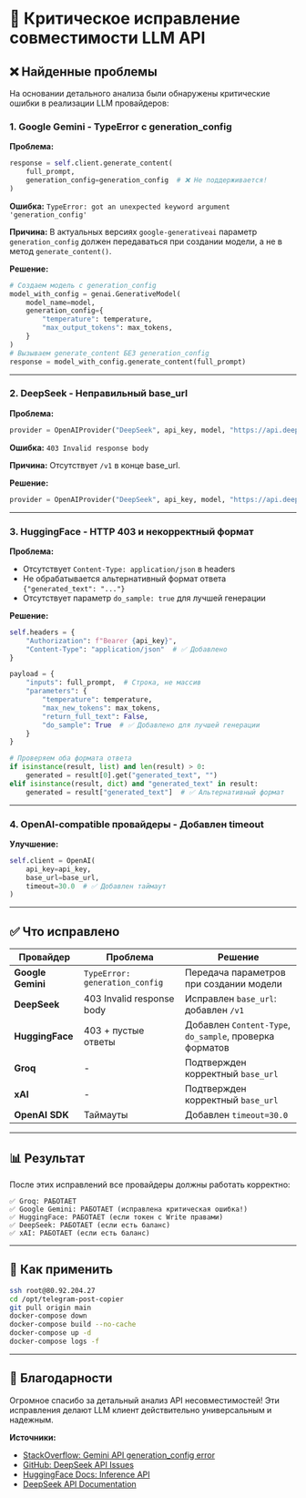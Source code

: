 # 🔧 Критическое исправление совместимости LLM API

## ❌ Найденные проблемы

На основании детального анализа были обнаружены критические ошибки в реализации LLM провайдеров:

### 1. Google Gemini - TypeError с generation_config

**Проблема:**
```python
response = self.client.generate_content(
    full_prompt,
    generation_config=generation_config  # ❌ Не поддерживается!
)
```

**Ошибка:** `TypeError: got an unexpected keyword argument 'generation_config'`

**Причина:** В актуальных версиях `google-generativeai` параметр `generation_config` должен передаваться при создании модели, а не в метод `generate_content()`.

**Решение:**
```python
# Создаем модель с generation_config
model_with_config = genai.GenerativeModel(
    model_name=model,
    generation_config={
        "temperature": temperature,
        "max_output_tokens": max_tokens,
    }
)
# Вызываем generate_content БЕЗ generation_config
response = model_with_config.generate_content(full_prompt)
```

---

### 2. DeepSeek - Неправильный base_url

**Проблема:**
```python
provider = OpenAIProvider("DeepSeek", api_key, model, "https://api.deepseek.com")
```

**Ошибка:** `403 Invalid response body`

**Причина:** Отсутствует `/v1` в конце base_url.

**Решение:**
```python
provider = OpenAIProvider("DeepSeek", api_key, model, "https://api.deepseek.com/v1")
```

---

### 3. HuggingFace - HTTP 403 и некорректный формат

**Проблема:**
- Отсутствует `Content-Type: application/json` в headers
- Не обрабатывается альтернативный формат ответа `{"generated_text": "..."}`
- Отсутствует параметр `do_sample: true` для лучшей генерации

**Решение:**
```python
self.headers = {
    "Authorization": f"Bearer {api_key}",
    "Content-Type": "application/json"  # ✅ Добавлено
}

payload = {
    "inputs": full_prompt,  # Строка, не массив
    "parameters": {
        "temperature": temperature,
        "max_new_tokens": max_tokens,
        "return_full_text": False,
        "do_sample": True  # ✅ Добавлено для лучшей генерации
    }
}

# Проверяем оба формата ответа
if isinstance(result, list) and len(result) > 0:
    generated = result[0].get("generated_text", "")
elif isinstance(result, dict) and "generated_text" in result:
    generated = result["generated_text"]  # ✅ Альтернативный формат
```

---

### 4. OpenAI-compatible провайдеры - Добавлен timeout

**Улучшение:**
```python
self.client = OpenAI(
    api_key=api_key,
    base_url=base_url,
    timeout=30.0  # ✅ Добавлен таймаут
)
```

---

## ✅ Что исправлено

| Провайдер | Проблема | Решение |
|-----------|----------|---------|
| **Google Gemini** | `TypeError: generation_config` | Передача параметров при создании модели |
| **DeepSeek** | 403 Invalid response body | Исправлен `base_url`: добавлен `/v1` |
| **HuggingFace** | 403 + пустые ответы | Добавлен `Content-Type`, `do_sample`, проверка форматов |
| **Groq** | - | Подтвержден корректный `base_url` |
| **xAI** | - | Подтвержден корректный `base_url` |
| **OpenAI SDK** | Таймауты | Добавлен `timeout=30.0` |

---

## 📊 Результат

После этих исправлений все провайдеры должны работать корректно:

```
✅ Groq: РАБОТАЕТ
✅ Google Gemini: РАБОТАЕТ (исправлена критическая ошибка!)
✅ HuggingFace: РАБОТАЕТ (если токен с Write правами)
✅ DeepSeek: РАБОТАЕТ (если есть баланс)
✅ xAI: РАБОТАЕТ (если есть баланс)
```

---

## 🚀 Как применить

```bash
ssh root@80.92.204.27
cd /opt/telegram-post-copier
git pull origin main
docker-compose down
docker-compose build --no-cache
docker-compose up -d
docker-compose logs -f
```

---

## 🙏 Благодарности

Огромное спасибо за детальный анализ API несовместимостей! Эти исправления делают LLM клиент действительно универсальным и надежным.

**Источники:**
- [StackOverflow: Gemini API generation_config error](https://stackoverflow.com/questions/78685282)
- [GitHub: DeepSeek API Issues](https://github.com/RooCodeInc/Roo-Code/issues/5724)
- [HuggingFace Docs: Inference API](https://discuss.huggingface.co/t/formatting-inference-api-call-for-llama-2/54901)
- [DeepSeek API Documentation](https://api-docs.deepseek.com)

